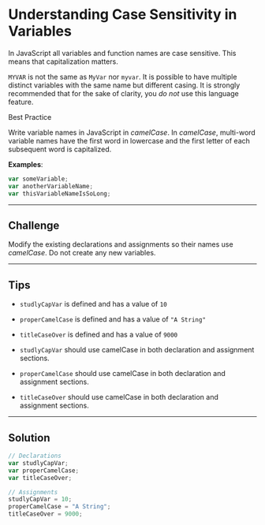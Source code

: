 # Understanding Case Sensitivity in Variables

In JavaScript all variables and function names are case sensitive. This means that capitalization matters.

`MYVAR` is not the same as `MyVar` nor `myvar`. It is possible to have multiple distinct variables with the same name but different casing. It is strongly recommended that for the sake of clarity, you *do not* use this language feature.

Best Practice

Write variable names in JavaScript in *camelCase*. In *camelCase*, multi-word variable names have the first word in lowercase and the first letter of each subsequent word is capitalized.

**Examples**:

```js
var someVariable;
var anotherVariableName;
var thisVariableNameIsSoLong;
```

---

## Challenge

Modify the existing declarations and assignments so their names use *camelCase*.
Do not create any new variables.

---

## Tips

- `studlyCapVar` is defined and has a value of `10`

- `properCamelCase` is defined and has a value of `"A String"`

- `titleCaseOver` is defined and has a value of `9000`

- `studlyCapVar` should use camelCase in both declaration and assignment sections.

- `properCamelCase` should use camelCase in both declaration and assignment sections.

- `titleCaseOver` should use camelCase in both declaration and assignment sections.

---

## Solution

```js
// Declarations
var studlyCapVar;
var properCamelCase;
var titleCaseOver;

// Assignments
studlyCapVar = 10;
properCamelCase = "A String";
titleCaseOver = 9000;
```